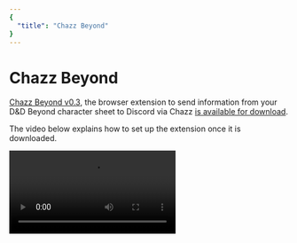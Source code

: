 ```yaml
---
{
  "title": "Chazz Beyond"
}
---
```


# Chazz Beyond

[Chazz Beyond v0.3](https://files.arranfrance.com/ChazzBeyond-v0.3.zip), the browser extension to send information from your D&D Beyond character sheet to Discord via Chazz [is available for download](https://files.arranfrance.com/ChazzBeyond-v0.3.zip).

The video below explains how to set up the extension once it is downloaded.

<video controls preload="auto" playsinline="true" autoPictureInPicture="true">
  <source src="https://files.arranfrance.com/vokoscreenNG-2020-09-02_23-38-57.webm" type="video/webm">
  <source src="myVideo.webm" type="video/webm">
  <p>Your browser doesn't support modern HTML5 video. Here is
     a <a href="https://files.arranfrance.com/vokoscreenNG-2020-09-02_23-38-57.webm">link to the video</a> instead.</p>
</video>

<style>
  video {
    max-width: 65vw;
  }
</style>
